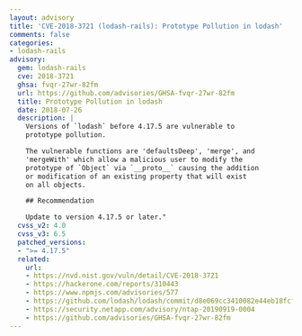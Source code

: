 ```yaml
---
layout: advisory
title: 'CVE-2018-3721 (lodash-rails): Prototype Pollution in lodash'
comments: false
categories:
- lodash-rails
advisory:
  gem: lodash-rails
  cve: 2018-3721
  ghsa: fvqr-27wr-82fm
  url: https://github.com/advisories/GHSA-fvqr-27wr-82fm
  title: Prototype Pollution in lodash
  date: 2018-07-26
  description: |
    Versions of `lodash` before 4.17.5 are vulnerable to
    prototype pollution.

    The vulnerable functions are 'defaultsDeep', 'merge', and
    'mergeWith' which allow a malicious user to modify the
    prototype of `Object` via `__proto__` causing the addition
    or modification of an existing property that will exist
    on all objects.

    ## Recommendation

    Update to version 4.17.5 or later."
  cvss_v2: 4.0
  cvss_v3: 6.5
  patched_versions:
  - ">= 4.17.5"
  related:
    url:
    - https://nvd.nist.gov/vuln/detail/CVE-2018-3721
    - https://hackerone.com/reports/310443
    - https://www.npmjs.com/advisories/577
    - https://github.com/lodash/lodash/commit/d8e069cc3410082e44eb18fcf8e7f3d08ebe1d4a
    - https://security.netapp.com/advisory/ntap-20190919-0004
    - https://github.com/advisories/GHSA-fvqr-27wr-82fm
---
```

